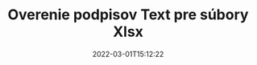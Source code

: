 ---
############################# Static ############################
layout: "auto-gen-signature"
date: 2022-03-01T15:12:22
draft: false
operation: Verify
signaturetype: Text
fileformat: Xlsx
productName: Java
lang: sk
productCode: java
otherformats: pdf doc docx docm dot dotm dotx odt ott rtf xls xlsx xlsm xlsb csv ods ots xltx xltm ppt pptx pps ppsx odp otp potx potm pptm ppsm
breadcrumb: Put Text signature on Xlsx for Java

############################# Head ############################
head_title: "Overenie Text podpisov pre súbory Xlsx cez Java"
head_description: "Na overenie dokumentov Xlsx a ich podpisov Text použite iba niekoľko riadkov kódu Java."

############################# Header ############################
title: "Overenie podpisov Text pre súbory Xlsx"
description: "API pre Java poskytuje možnosť overiť podpisy Text v dokumentoch Xlsx. Overenie elektronických podpisov vo vašich dokumentoch Xlsx môže byť vykonané rýchlo a jednoducho."
bg_image: "https://cms.admin.containerize.com/templates/aspose/App_Themes/V3/images/bg/header1.png"
bg_overlay: false
button:
    enable: true

############################# SubMenu ############################
submenu:
    enable: true

    left:
        img_alt: "GroupDocs.Signature for Java"
        image: "https://cms.admin.containerize.com/templates/groupdocs/images/product-logos/90x90-noborder/groupdocs-signature-java.png"
        product: "GroupDocs.Signature"
        platform: "Java"



############################# About ############################
about:
    enable: true
    title: "Objavte nové funkcie rozhrania API služby GroupDocs.Signature for Java"
    content: |
        [GroupDocs.Signature for Java](https://products.groupdocs.com/signature/java/) API poskytuje širokú škálu spôsobov spracovania mnohých formátov dokumentov pomocou elektronických podpisov. Podporované sú mnohé typy digitálnych podpisov, ako sú texty, obrázky, digitálne certifikáty, čiarové kódy, QR kódy, pečiatky alebo metadáta. Zákazníci môžu pridávať, odstraňovať, upravovať, overovať alebo vyhľadávať digitálne podpisy v súboroch PDF, dokumentoch MS Word, zošitoch MS Excel, prezentáciách MS PowerPoint, súboroch Adobe Photoshop a rôznych obrazových formátoch. K dispozícii je úžasný počet ďalších funkcií a nastavení.
    

############################# Steps ############################
steps:
    enable: true
    title_left: "Ako overiť podpisy Text vo vašom dokumente Xlsx"
    content_left: |
        [GroupDocs.Signature for Java](https://products.groupdocs.com/signature/java/) obsahuje užitočné funkcie, ako je overenie podpisov Text umiestnených v dokumentoch Xlsx. Využite túto príležitosť bez implementácie dodatočného kódu.
        
        * Najprv vytvorte inštanciu triedy Signature poskytujúcej ako cestu parametra konštruktora k dokumentu, ktorý sa má overiť.
        * Po druhé, vytvorte nový objekt VerifyOptions a nastavte všetky požadované vlastnosti.
        * Nakoniec vyvolajte metódu Verify objektu Signature odovzdávajúcu inštanciu VerifyOptions.
        * Potom spracujte výsledky overenia.

    title_right: "Požiadavky na systém"
    content_right: |
        GroupDocs.Signature for Java sú podporované na všetkých hlavných platformách a operačných systémoch. Pred spustením nižšie uvedeného kódu sa uistite, že máte vo svojom systéme nainštalované nasledujúce predpoklady.

        * Operačné systémy: Microsoft Windows, Linux, MacOS
        * Vývojové prostredia: NetBeans, Intellij IDEA, Eclipse, etc.
        * Java runtime: J2SE 6.0 and above
        * Stiahnite si najnovšiu verziu GroupDocs.Signature for Java z [Maven](https://repository.groupdocs.com/webapp/#/artifacts/browse/tree/General/repo/com/groupdocs/groupdocs-signature)
         
    code: |
        ```java    
                
        // Set up input Xlsx file
        String filePath = "input.xlsx";

        // Instantiate Signature for input file
        Signature signature = new Signature(filePath);

        //Provide verification options
        TextVerifyOptions options = new TextVerifyOptions();

        // Process all pages
        options.setAllPages(true);
        // specify text match type
        options.setMatchType(TextMatchType.Exact);
        // specify text pattern to search
        options.setText("Very important signature");
                            
        // Verify document signatures
        VerificationResult result = signature.verify(options);

        //process result
        if (result.isValid())
        {
            //..
        }

        ```

############################# Demos ############################
demos:
    enable: true
    title: "Podpisovanie pomocou Text podpisov Živá ukážka"
    content: |
       Pridajte rôzne elektronické podpisy do súboru Xlsx hneď teraz na webovej lokalite [GroupDocs.Signature App](https://products.groupdocs.app/signature/family).          

############################# More Formats ############################
more_formats:
    enable: true
    title: "Overte ďalšie podpisy Text pomocou Java"
    content: |
        "Overovanie elektronických podpisov umiestnených v rôznych dokumentoch. Skontrolujte kvalitu podpisov v populárnych formátoch súborov, ako je uvedené nižšie."
    format: 
       
       
back_to_top:
    enable: true
---